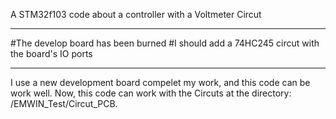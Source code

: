 A STM32f103 code about a controller with a Voltmeter Circut

-------------------------

#The develop board has been burned
#I should add a 74HC245 circut with the board's IO ports

--------------------------

I use a new development board compelet my work, and this code can be work well. 
Now, this code can work with the Circuts at the directory: /EMWIN_Test/Circut_PCB.
